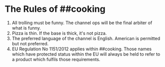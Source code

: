 # The Rules of ##cooking

 1. All trolling must be funny. The channel ops will be the final arbiter of what is funny.
 2. Pizza is thin. If the base is thick, it's not pizza.
 3. The preferred language of the channel is English. American is permitted but not preferred.
 4. EU Regulation No 1151/2012 applies within ##cooking. Those names which have protected status
    within the EU will always be held to refer to a product which fulfils those requirements.
 
